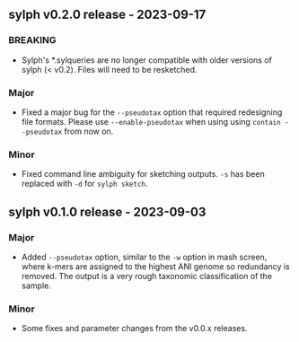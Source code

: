 ## sylph v0.2.0 release - 2023-09-17

### BREAKING
- Sylph's *.sylqueries are no longer compatible with older versions of sylph (< v0.2). Files will need to be resketched. 

### Major
- Fixed a major bug for the `--pseudotax` option that required redesigning file formats. Please use `--enable-pseudotax` when using using `contain --pseudotax` from now on. 

### Minor
- Fixed command line ambiguity for sketching outputs. `-s` has been replaced with `-d` for `sylph sketch`. 


## sylph v0.1.0 release - 2023-09-03

### Major

- Added `--pseudotax` option, similar to the `-w` option in mash screen, where k-mers are assigned to the highest ANI genome so redundancy is removed. The output is a very rough taxonomic classification of the sample. 

### Minor

- Some fixes and parameter changes from the v0.0.x releases. 
